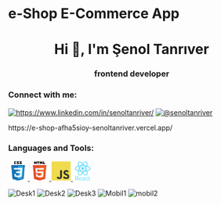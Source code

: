 ﻿# e-Shop E-Commerce App

<h1 align="center">Hi 👋, I'm Şenol Tanrıver</h1>
<h3 align="center">frontend developer</h3>

<h3 align="left">Connect with me:</h3>
<p align="left">
<a href="https://linkedin.com/in/https://www.linkedin.com/in/senoltanriver/" target="blank"><img align="center" src="https://raw.githubusercontent.com/rahuldkjain/github-profile-readme-generator/master/src/images/icons/Social/linked-in-alt.svg" alt="https://www.linkedin.com/in/senoltanriver/" height="30" width="40" /></a>
<a href="https://medium.com/@senoltanriver" target="blank"><img align="center" src="https://raw.githubusercontent.com/rahuldkjain/github-profile-readme-generator/master/src/images/icons/Social/medium.svg" alt="@senoltanriver" height="30" width="40" /></a>
</p>
https://e-shop-afha5sioy-senoltanriver.vercel.app/
<h3 align="left">Languages and Tools:</h3>
<p align="left"> <a href="https://www.w3schools.com/css/" target="_blank" rel="noreferrer"> <img src="https://raw.githubusercontent.com/devicons/devicon/master/icons/css3/css3-original-wordmark.svg" alt="css3" width="40" height="40"/> </a> <a href="https://www.w3.org/html/" target="_blank" rel="noreferrer"> <img src="https://raw.githubusercontent.com/devicons/devicon/master/icons/html5/html5-original-wordmark.svg" alt="html5" width="40" height="40"/> </a> <a href="https://developer.mozilla.org/en-US/docs/Web/JavaScript" target="_blank" rel="noreferrer"> <img src="https://raw.githubusercontent.com/devicons/devicon/master/icons/javascript/javascript-original.svg" alt="javascript" width="40" height="40"/> </a> <a href="https://reactjs.org/" target="_blank" rel="noreferrer"> <img src="https://raw.githubusercontent.com/devicons/devicon/master/icons/react/react-original-wordmark.svg" alt="react" width="40" height="40"/> </a>




![Desk1](https://user-images.githubusercontent.com/116428427/232071405-9a0e4105-c822-41de-a444-263603bb9ba7.png)
![Desk2](https://user-images.githubusercontent.com/116428427/232071416-4e2f8a78-7e4d-4fe0-a5cd-5434b7ab9615.png)
![Desk3](https://user-images.githubusercontent.com/116428427/232071421-8fbd6d0a-df6a-43c0-b7f9-3349f5c5d993.png)
![Mobil1](https://user-images.githubusercontent.com/116428427/232071394-eb8e5620-6ef8-4ca1-b128-8a8c679ccb69.png)
![mobil2](https://user-images.githubusercontent.com/116428427/232071402-c10d9f86-1d3d-485b-8c17-737ca5ab30f1.png)
